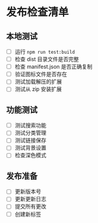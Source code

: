 # 发布检查清单

## 本地测试
- [ ] 运行 `npm run test:build`
- [ ] 检查 dist 目录文件是否完整
- [ ] 检查 manifest.json 是否正确复制
- [ ] 验证图标文件是否存在
- [ ] 测试加载解压的扩展
- [ ] 测试从 zip 安装扩展

## 功能测试
- [ ] 测试搜索功能
- [ ] 测试分类管理
- [ ] 测试链接保存
- [ ] 测试背景设置
- [ ] 检查深色模式

## 发布准备
- [ ] 更新版本号
- [ ] 更新更新日志
- [ ] 提交所有更改
- [ ] 创建新标签 